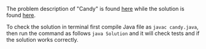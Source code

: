 The problem description of "Candy" is found [here](https://leetcode.com/problems/candy/description/?envType=daily-question&envId=2023-09-13) while the solution is found [here](https://github.com/aurimas13/Solutions-To-Problems/blob/main/LeetCode/Java%20Solutions/Candy/candy.java).

To check the solution in terminal first compile Java file as `javac candy.java`, then run the command as follows `java Solution` and it will check tests and if the solution works correctly.
